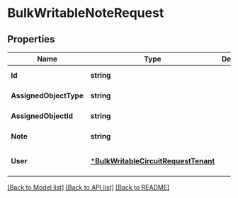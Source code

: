 # BulkWritableNoteRequest

## Properties
Name | Type | Description | Notes
------------ | ------------- | ------------- | -------------
**Id** | **string** |  | [default to null]
**AssignedObjectType** | **string** |  | [default to null]
**AssignedObjectId** | **string** |  | [default to null]
**Note** | **string** |  | [default to null]
**User** | [***BulkWritableCircuitRequestTenant**](BulkWritableCircuitRequest_tenant.md) |  | [optional] [default to null]

[[Back to Model list]](../README.md#documentation-for-models) [[Back to API list]](../README.md#documentation-for-api-endpoints) [[Back to README]](../README.md)

